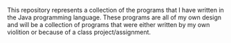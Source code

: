 This repository represents a collection of the programs that I have written in the Java programming language. These programs are all of my own design and will be a collection of programs that were either written by my own violition or because of a class project/assignment. 
